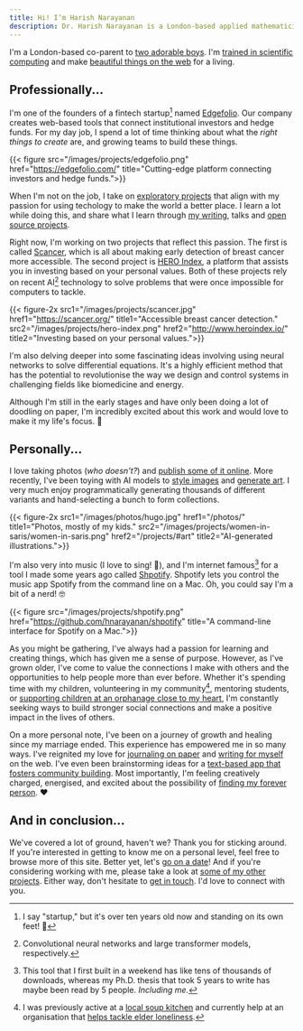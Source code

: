 ```yaml
---
title: Hi! I’m Harish Narayanan
description: Dr. Harish Narayanan is a London-based applied mathematician, computational biologist and maker of fine web applications.
---
```


I'm a London-based co-parent to [two adorable
boys](https://narayanan.co). I'm [trained in scientific
computing](/research/) and make [beautiful things on the
web](/projects/) for a living.

## Professionally...

I'm one of the founders of a fintech startup[^1] named
[Edgefolio](https://edgefolio.com/). Our company creates web-based
tools that connect institutional investors and hedge funds. For my day
job, I spend a lot of time thinking about what the *right things to
create* are, and growing teams to build these things.

{{< figure src="/images/projects/edgefolio.png" href="https://edgefolio.com/" title="Cutting-edge platform connecting investors and hedge funds.">}}

When I'm not on the job, I take on [exploratory projects](/projects/)
that align with my passion for using techology to make the world a
better place. I learn a lot while doing this, and share what I learn
through [my writing](/writing/), talks and [open source
projects](https://github.com/hnarayanan).

Right now, I'm working on two projects that reflect this passion. The
first is called [Scancer](https://scancer.org/about/), which is all
about making early detection of breast cancer more accessible. The
second project is [HERO Index](http://www.heroindex.io/), a platform
that assists you in investing based on your personal values. Both of
these projects rely on recent AI[^2] technology to solve problems that
were once impossible for computers to tackle.

{{< figure-2x src1="/images/projects/scancer.jpg" href1="https://scancer.org/" title1="Accessible breast cancer detection." src2="/images/projects/hero-index.png" href2="http://www.heroindex.io/" title2="Investing based on your personal values.">}}

I'm also delving deeper into some fascinating ideas involving using
neural networks to solve differential equations. It's a highly
efficient method that has the potential to revolutionise the way we
design and control systems in challenging fields like biomedicine and
energy.

Although I'm still in the early stages and have only been doing a lot
of doodling on paper, I'm incredibly excited about this work and would
love to make it my life's focus.&nbsp;🦄

## Personally...

I love taking photos (*who doesn't?*) and [publish some of it
online](/photos/). More recently, I've been toying with AI models to
[style images](writing/artistic-style-transfer/) and [generate
art](/projects/#art). I very much enjoy programmatically generating
thousands of different variants and hand-selecting a bunch to form
collections.

{{< figure-2x src1="/images/photos/hugo.jpg" href1="/photos/" title1="Photos, mostly of my kids." src2="/images/projects/women-in-saris/women-in-saris.png" href2="/projects/#art" title2="AI-generated illustrations.">}}

I'm also very into music (I love to sing! 🎤), and I'm internet famous[^3] for a
tool I made some years ago called
[Shpotify](https://github.com/hnarayanan/shpotify). Shpotify lets you
control the music app Spotify from the command line on a Mac. Oh, you
could say I'm a bit of a nerd! 🤓

{{< figure src="/images/projects/shpotify.png" href="https://github.com/hnarayanan/shpotify" title="A command-line interface for Spotify on a Mac.">}}

As you might be gathering, I've always had a passion for learning and
creating things, which has given me a sense of purpose. However, as
I've grown older, I've come to value the connections I make with
others and the opportunities to help people more than ever before.
Whether it's spending time with my children, volunteering in my
community[^4], mentoring students, or [supporting children at an
orphanage close to my
heart](https://photos.google.com/share/AF1QipN41pxW2Dkv3XHWNCJnISs2ZQROKayYcPFFcxidfvk9TvOYxgaZgsPMmmiYqNjsUA?key=aEZpdGx1ai1paEx4VXBmY21NaUx2am9PTTBnTzVn),
I'm constantly seeking ways to build stronger social connections and
make a positive impact in the lives of others.

On a more personal note, I've been on a journey of growth and healing
since my marriage ended. This experience has empowered me in so many
ways. I've reignited my love for [journaling on paper](https://hachyderm.io/@harish/110007235998489508) and [writing for
myself](https://emphaticallystatic.org) on the web. I've even been brainstorming ideas for a [text-based
app that fosters community building](https://github.com/textually-app/community). Most importantly, I'm feeling
creatively charged, energised, and excited about the possibility of
[finding my forever person](/date-me/). ❤️

## And in conclusion...

We've covered a lot of ground, haven't we? Thank you for sticking
around. If you're interested in getting to know me on a personal
level, feel free to browse more of this site. Better yet, let's [go on
a date](/date-me/)! And if you're considering working with me, please
take a look at [some of my other projects](/projects/). Either way,
don't hesitate to [get in touch](mailto:mail@harishnarayanan.org). I'd
love to connect with you.

[^1]: I say "startup," but it's over ten years old now and standing on
    its own feet! 💫
[^2]: Convolutional neural networks and large transformer models,
    respectively.
[^3]: This tool that I first built in a weekend has like tens of
    thousands of downloads, whereas my Ph.D. thesis that took 5 years
    to write has maybe been read by 5 people. *Including me.*
[^4]: I was previously active at a [local soup
    kitchen](https://nextmeal.co.uk) and currently help at an
    organisation that [helps tackle elder
    loneliness](https://northlondoncares.org.uk).

<!-- TODO: Consider adding back: Previously, I was an applied
    mathematician and computational biologist studying a range of
    interesting problems in biophysics. You can find out more about my
    professional history on LinkedIn. -->

